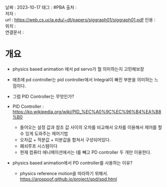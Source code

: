

날짜 : 2023-10-17
태그 :   #PBA
출처 :   
저자 :   
url :   https://web.cs.ucla.edu/~dt/papers/siggraph01/siggraph01.pdf
인용 :   
위치 :  
연결문서 :   


# 개요

- physics based animation 에서 pd servo가 뭘 의미하는지 고민해보장

- 애초에 pd controller는 pid controller에서 Integral이 빠진 부분을 의미하는 느낌이다.

- 그럼 PID Controller는 무엇인가? 

- PID Controller : https://ko.wikipedia.org/wiki/PID_%EC%A0%9C%EC%96%B4%EA%B8%B0

	- 들어오는 설정 값과 참조 값 사이의 오차를 비교해서 오차를 이용해서 제어를 할 수 있게 도와주는 제어기법
	- 오차값 + 적분값 + 미분값을 합쳐서 구성되어있다.
	- 폐쇠루프 시스템이다
	- 현재 컴퓨터 애니메이션에서는 I를 빼고 PD controller 두 개만 이용한다.

- physics based animation에서 PD controller를 사용하는 이유?
	- physics  reference motion을 따라하기 위해서.
https://arpspoof.github.io/project/spd/spd.html


